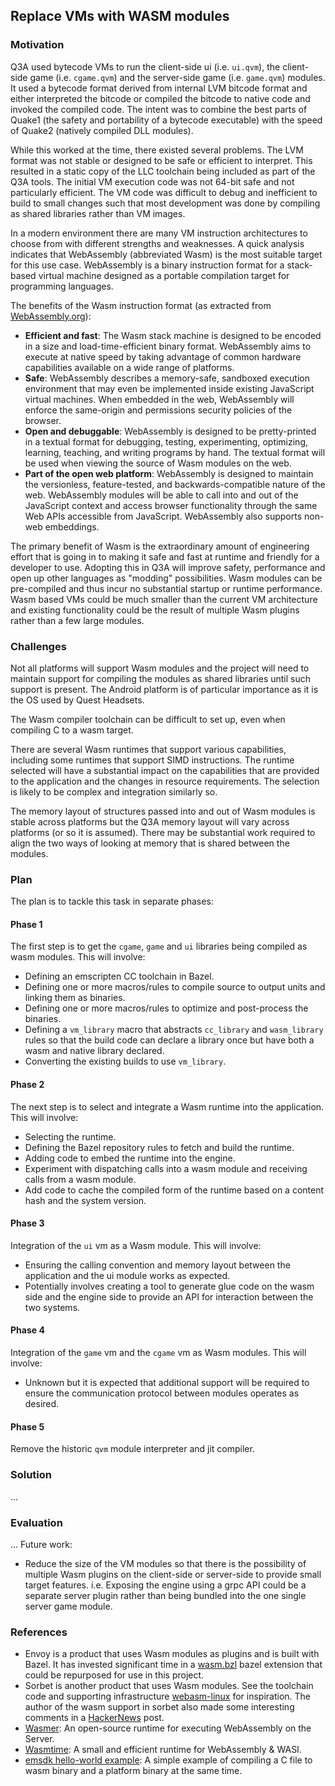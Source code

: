## Replace VMs with WASM modules

### Motivation

Q3A used bytecode VMs to run the client-side ui (i.e. `ui.qvm`), the client-side game (i.e. `cgame.qvm`) and the server-side game (i.e. `game.qvm`) modules. It used a bytecode format derived from internal LVM bitcode format and either interpreted the bitcode or compiled the bitcode to native code and invoked the compiled code. The intent was to combine the best parts of Quake1 (the safety and portability of a bytecode executable) with the speed of Quake2 (natively compiled DLL modules).

While this worked at the time, there existed several problems. The LVM format was not stable or designed to be safe or efficient to interpret. This resulted in a static copy of the LLC toolchain being included as part of the Q3A tools. The initial VM execution code was not 64-bit safe and not particularly efficient. The VM code was difficult to debug and inefficient to build to small changes such that most development was done by compiling as shared libraries rather than VM images.

In a modern environment there are many VM instruction architectures to choose from with different strengths and weaknesses. A quick analysis indicates that WebAssembly (abbreviated Wasm) is the most suitable target for this use case. WebAssembly is a binary instruction format for a stack-based virtual machine designed as a portable compilation target for programming languages.

The benefits of the Wasm instruction format (as extracted from [WebAssembly.org](https://webassembly.org/)):

* **Efficient and fast**: The Wasm stack machine is designed to be encoded in a size and load-time-efficient binary format. WebAssembly aims to execute at native speed by taking advantage of common hardware capabilities available on a wide range of platforms.
* **Safe**: WebAssembly describes a memory-safe, sandboxed execution environment that may even be implemented inside existing JavaScript virtual machines. When embedded in the web, WebAssembly will enforce the same-origin and permissions security policies of the browser.
* **Open and debuggable**:  WebAssembly is designed to be pretty-printed in a textual format for debugging, testing, experimenting, optimizing, learning, teaching, and writing programs by hand. The textual format will be used when viewing the source of Wasm modules on the web.
* **Part of the open web platform**: WebAssembly is designed to maintain the versionless, feature-tested, and backwards-compatible nature of the web. WebAssembly modules will be able to call into and out of the JavaScript context and access browser functionality through the same Web APIs accessible from JavaScript. WebAssembly also supports non-web embeddings.

The primary benefit of Wasm is the extraordinary amount of engineering effort that is going in to making it safe and fast at runtime and friendly for a developer to use. Adopting this in Q3A will improve safety, performance and open up other languages as "modding" possibilities. Wasm modules can be pre-compiled and thus incur no substantial startup or runtime performance. Wasm based VMs could be much smaller than the current VM architecture and existing functionality could be the result of multiple Wasm plugins rather than a few large modules.

### Challenges

Not all platforms will support Wasm modules and the project will need to maintain support for compiling the modules as shared libraries until such support is present. The Android platform is of particular importance as it is the OS used by Quest Headsets.

The Wasm compiler toolchain can be difficult to set up, even when compiling C to a wasm target.

There are several Wasm runtimes that support various capabilities, including some runtimes that support SIMD instructions. The runtime selected will have a substantial impact on the capabilities that are provided to the application and the changes in resource requirements. The selection is likely to be complex and integration similarly so.

The memory layout of structures passed into and out of Wasm modules is stable across platforms but the Q3A memory layout will vary across platforms (or so it is assumed). There may be substantial work required to align the two ways of looking at memory that is shared between the modules.

### Plan

The plan is to tackle this task in separate phases:

#### Phase 1

The first step is to get the `cgame`, `game` and `ui` libraries being compiled as wasm modules. This will involve:

* Defining an emscripten CC toolchain in Bazel.
* Defining one or more macros/rules to compile source to output units and linking them as binaries.
* Defining one or more macros/rules to optimize and post-process the binaries.
* Defining a `vm_library` macro that abstracts `cc_library` and `wasm_library` rules so that the build code can declare a library once but have both a wasm and native library declared.
* Converting the existing builds to use `vm_library`.

#### Phase 2

The next step is to select and integrate a Wasm runtime into the application. This will involve:

* Selecting the runtime.
* Defining the Bazel repository rules to fetch and build the runtime.
* Adding code to embed the runtime into the engine.
* Experiment with dispatching calls into a wasm module and receiving calls from a wasm module.
* Add code to cache the compiled form of the runtime based on a content hash and the system version.

#### Phase 3

Integration of the `ui` vm as a Wasm module. This will involve:

* Ensuring the calling convention and memory layout between the application and the ui module works as expected.
* Potentially involves creating a tool to generate glue code on the wasm side and the engine side to provide an API for interaction between the two systems.

#### Phase 4

Integration of the `game` vm and the `cgame` vm as Wasm modules. This will involve:

* Unknown but it is expected that additional support will be required to ensure the communication protocol between modules operates as desired.

#### Phase 5

Remove the historic `qvm` module interpreter and jit compiler.

### Solution

...

### Evaluation

...
Future work:

* Reduce the size of the VM modules so that there is the possibility of multiple Wasm plugins on the client-side or server-side to provide small target features. i.e. Exposing the engine using a grpc API could be a separate server plugin rather than being bundled into the one single server game module.

### References

* Envoy is a product that uses Wasm modules as plugins and is built with Bazel. It has invested significant time in a [wasm.bzl](https://github.com/envoyproxy/envoy/blob/main/bazel/wasm/wasm.bzl) bazel extension that could be repurposed for use in this project.
* Sorbet is another product that uses Wasm modules. See the toolchain code and supporting infrastructure [webasm-linux](https://github.com/sorbet/sorbet/tree/master/tools/toolchain/webasm-linux) for inspiration. The author of the wasm support in sorbet also made some interesting comments in a [HackerNews](https://news.ycombinator.com/item?id=26290441) post.
* [Wasmer](https://docs.wasmer.io/): An open-source runtime for executing WebAssembly on the Server.
* [Wasmtime](https://wasmtime.dev/): A small and efficient runtime for WebAssembly & WASI.
* [emsdk hello-world example](https://github.com/emscripten-core/emsdk/blob/master/bazel/hello-world/BUILD): A simple example of compiling a C file to wasm binary and a platform binary at the same time.
